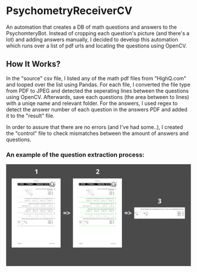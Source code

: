 
# PsychometryReceiverCV

An automation that creates a DB of math questions and answers to 
the PsychomteryBot.
Instead of cropping each question's picture (and there's a lot) and adding answers manually,
I decided to develop this automation which runs over a list of pdf urls and locating the questions
using OpenCV.



## How It Works?
In the "source" csv file, I listed any of the math pdf files
 from "HighQ.com" and looped over the list using Pandas.
For each file, I converted the file type from PDF to JPEG and detected the 
seperating lines between the questions using OpenCV.
Afterwards, save each questions (the area between to lines) with a uniqe name
and relevant folder.
For the answers, I used regex to detect the answer number of each question in the answers PDF 
and added it to the "result" file.

In order to assure that there are no errors (and I've had some..),
I created the "control" file to check mismatches between the amount of answers and questions.

### An example of the question extraction process:

![alt text](https://github.com/Yardenrsk/PsychometryReceiverCV/blob/master/DATA/EXAMPLE/examples.png?raw=true)